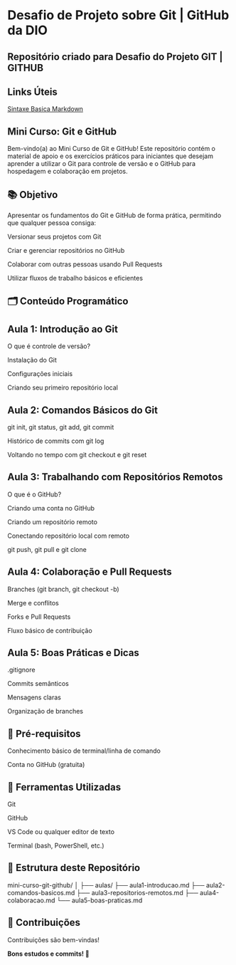 # Desafio de Projeto sobre Git | GitHub da DIO
## Repositório criado para Desafio do Projeto GIT | GITHUB
## Links Úteis
[Sintaxe Basica Markdown](https://www.markdownguide.org/basic-syntax/)

## Mini Curso: Git e GitHub

Bem-vindo(a) ao Mini Curso de Git e GitHub! Este repositório contém o material de apoio e os exercícios práticos para iniciantes que desejam aprender a utilizar o Git para controle de versão e o GitHub para hospedagem e colaboração em projetos.

## 📚 Objetivo

Apresentar os fundamentos do Git e GitHub de forma prática, permitindo que qualquer pessoa consiga:

Versionar seus projetos com Git

Criar e gerenciar repositórios no GitHub

Colaborar com outras pessoas usando Pull Requests

Utilizar fluxos de trabalho básicos e eficientes

## 🗂 Conteúdo Programático

## Aula 1: Introdução ao Git

O que é controle de versão?

Instalação do Git

Configurações iniciais

Criando seu primeiro repositório local

## Aula 2: Comandos Básicos do Git

git init, git status, git add, git commit

Histórico de commits com git log

Voltando no tempo com git checkout e git reset

## Aula 3: Trabalhando com Repositórios Remotos

O que é o GitHub?

Criando uma conta no GitHub

Criando um repositório remoto

Conectando repositório local com remoto

git push, git pull e git clone

## Aula 4: Colaboração e Pull Requests

Branches (git branch, git checkout -b)

Merge e conflitos

Forks e Pull Requests

Fluxo básico de contribuição

## Aula 5: Boas Práticas e Dicas

.gitignore

Commits semânticos

Mensagens claras

Organização de branches

## 🧠 Pré-requisitos

Conhecimento básico de terminal/linha de comando

Conta no GitHub (gratuita)

## 💠 Ferramentas Utilizadas

Git

GitHub

VS Code ou qualquer editor de texto

Terminal (bash, PowerShell, etc.)

## 📁 Estrutura deste Repositório

mini-curso-git-github/
  │
  ├── aulas/
  ├── aula1-introducao.md
  ├── aula2-comandos-basicos.md
  ├── aula3-repositorios-remotos.md
  ├── aula4-colaboracao.md
  └── aula5-boas-praticas.md

## 🤝 Contribuições

Contribuições são bem-vindas!

**Bons estudos e commits! 🚀**
